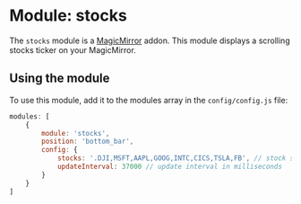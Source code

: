 # Module: stocks
The `stocks` module is a <a href="https://github.com/MichMich/MagicMirror">MagicMirror</a> addon.
This module displays a scrolling stocks ticker on your MagicMirror. 


## Using the module

To use this module, add it to the modules array in the `config/config.js` file:
````javascript
modules: [
	{
		module: 'stocks',
        position: 'bottom_bar',
		config: {
			stocks: '.DJI,MSFT,AAPL,GOOG,INTC,CICS,TSLA,FB', // stock symbols
            updateInterval: 37000 // update interval in milliseconds
		}
	}
]
````

